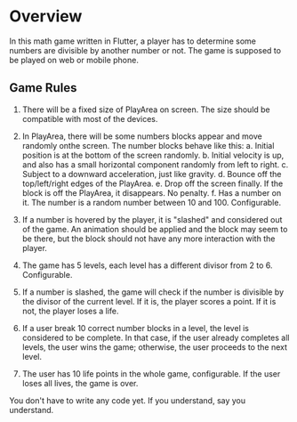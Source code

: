 # Overview
In this math game written in Flutter, a player has to determine some numbers are divisible by another number or not. The game is supposed to be played on web or mobile phone.

## Game Rules
1. There will be a fixed size of PlayArea on screen. The size should be compatible with most of the devices.
2. In PlayArea, there will be some numbers blocks appear and move randomly onthe screen. The number blocks behave like this:
    a. Initial position is at the bottom of the screen randomly.
    b. Initial velocity is up, and also has a small horizontal component randomly from left to right.
    c. Subject to a downward acceleration, just like gravity.
    d. Bounce off the top/left/right edges of the PlayArea.
    e. Drop off the screen finally. If the block is off the PlayArea, it disappears. No penalty.
    f. Has a number on it. The number is a random number between 10 and 100. Configurable.
3. If a number is hovered by the player, it is "slashed" and considered out of the game. An animation should be applied and the block may seem to be there, but the block should not have any more interaction with the player.

4. The game has 5 levels, each level has a different divisor from 2 to 6. Configurable.

5. If a number is slashed, the game will check if the number is divisible by the divisor of the current level. If it is, the player scores a point. If it is not, the player loses a life.

6. If a user break 10 correct number blocks in a level, the level is considered to be complete. In that case, if the user already completes all levels, the user wins the game; otherwise, the user proceeds to the next level.

7. The user has 10 life points in the whole game, configurable. If the user loses all lives, the game is over. 


You don't have to write any code yet. If you understand, say you understand. 